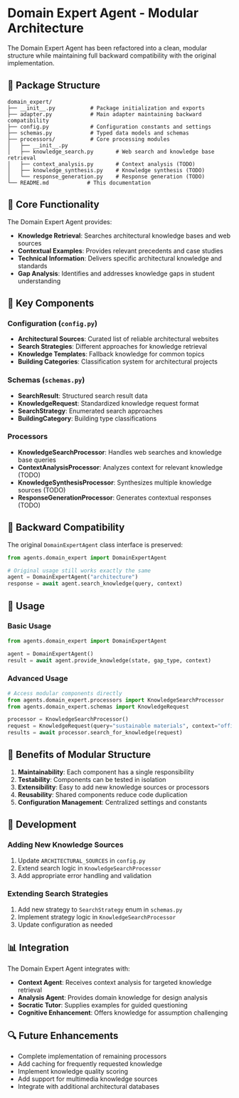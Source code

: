 # Domain Expert Agent - Modular Architecture

The Domain Expert Agent has been refactored into a clean, modular structure while maintaining full backward compatibility with the original implementation.

## 📁 Package Structure

```
domain_expert/
├── __init__.py           # Package initialization and exports
├── adapter.py            # Main adapter maintaining backward compatibility
├── config.py             # Configuration constants and settings
├── schemas.py            # Typed data models and schemas
├── processors/           # Core processing modules
│   ├── __init__.py
│   ├── knowledge_search.py       # Web search and knowledge base retrieval
│   ├── context_analysis.py       # Context analysis (TODO)
│   ├── knowledge_synthesis.py    # Knowledge synthesis (TODO)
│   └── response_generation.py    # Response generation (TODO)
└── README.md            # This documentation
```

## 🎯 Core Functionality

The Domain Expert Agent provides:
- **Knowledge Retrieval**: Searches architectural knowledge bases and web sources
- **Contextual Examples**: Provides relevant precedents and case studies
- **Technical Information**: Delivers specific architectural knowledge and standards
- **Gap Analysis**: Identifies and addresses knowledge gaps in student understanding

## 🔧 Key Components

### Configuration (`config.py`)
- **Architectural Sources**: Curated list of reliable architectural websites
- **Search Strategies**: Different approaches for knowledge retrieval
- **Knowledge Templates**: Fallback knowledge for common topics
- **Building Categories**: Classification system for architectural projects

### Schemas (`schemas.py`)
- **SearchResult**: Structured search result data
- **KnowledgeRequest**: Standardized knowledge request format
- **SearchStrategy**: Enumerated search approaches
- **BuildingCategory**: Building type classifications

### Processors
- **KnowledgeSearchProcessor**: Handles web searches and knowledge base queries
- **ContextAnalysisProcessor**: Analyzes context for relevant knowledge (TODO)
- **KnowledgeSynthesisProcessor**: Synthesizes multiple knowledge sources (TODO)
- **ResponseGenerationProcessor**: Generates contextual responses (TODO)

## 🔄 Backward Compatibility

The original `DomainExpertAgent` class interface is preserved:

```python
from agents.domain_expert import DomainExpertAgent

# Original usage still works exactly the same
agent = DomainExpertAgent("architecture")
response = await agent.search_knowledge(query, context)
```

## 🚀 Usage

### Basic Usage
```python
from agents.domain_expert import DomainExpertAgent

agent = DomainExpertAgent()
result = await agent.provide_knowledge(state, gap_type, context)
```

### Advanced Usage
```python
# Access modular components directly
from agents.domain_expert.processors import KnowledgeSearchProcessor
from agents.domain_expert.schemas import KnowledgeRequest

processor = KnowledgeSearchProcessor()
request = KnowledgeRequest(query="sustainable materials", context="office building")
results = await processor.search_for_knowledge(request)
```

## 🎨 Benefits of Modular Structure

1. **Maintainability**: Each component has a single responsibility
2. **Testability**: Components can be tested in isolation
3. **Extensibility**: Easy to add new knowledge sources or processors
4. **Reusability**: Shared components reduce code duplication
5. **Configuration Management**: Centralized settings and constants

## 🔧 Development

### Adding New Knowledge Sources
1. Update `ARCHITECTURAL_SOURCES` in `config.py`
2. Extend search logic in `KnowledgeSearchProcessor`
3. Add appropriate error handling and validation

### Extending Search Strategies
1. Add new strategy to `SearchStrategy` enum in `schemas.py`
2. Implement strategy logic in `KnowledgeSearchProcessor`
3. Update configuration as needed

## 📊 Integration

The Domain Expert Agent integrates with:
- **Context Agent**: Receives context analysis for targeted knowledge retrieval
- **Analysis Agent**: Provides domain knowledge for design analysis
- **Socratic Tutor**: Supplies examples for guided questioning
- **Cognitive Enhancement**: Offers knowledge for assumption challenging

## 🔍 Future Enhancements

- Complete implementation of remaining processors
- Add caching for frequently requested knowledge
- Implement knowledge quality scoring
- Add support for multimedia knowledge sources
- Integrate with additional architectural databases 